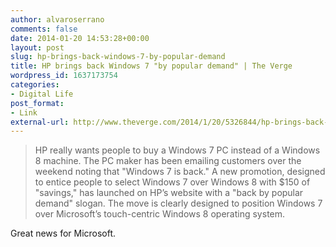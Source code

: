 ```yaml
---
author: alvaroserrano
comments: false
date: 2014-01-20 14:53:28+00:00
layout: post
slug: hp-brings-back-windows-7-by-popular-demand
title: HP brings back Windows 7 "by popular demand" | The Verge
wordpress_id: 1637173754
categories:
- Digital Life
post_format:
- Link
external-url: http://www.theverge.com/2014/1/20/5326844/hp-brings-back-windows-7-by-popular-demand
---
```



<blockquote>HP really wants people to buy a Windows 7 PC instead of a Windows 8 machine. The PC maker has been emailing customers over the weekend noting that "Windows 7 is back." A new promotion, designed to entice people to select Windows 7 over Windows 8 with $150 of "savings," has launched on HP’s website with a "back by popular demand" slogan. The move is clearly designed to position Windows 7 over Microsoft’s touch-centric Windows 8 operating system.</blockquote>



Great news for Microsoft.
